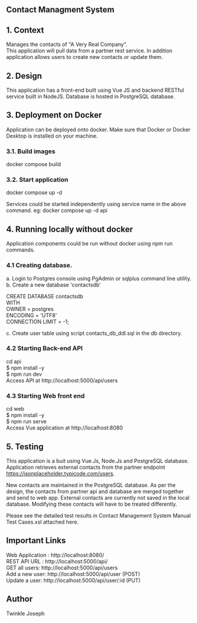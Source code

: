 ## Contact Managment System


## 1. Context 
Manages the contacts of "A Very Real Company".  	
This application will pull data from a partner rest service. In addition application allows users to create new contacts or update them.

## 2. Design
This application has a front-end built using Vue JS and backend RESTful service built in NodeJS. 
Database is hosted in PostgreSQL database. 

## 3. Deployment on Docker
Application can be deployed onto docker. Make sure that Docker or Docker Desktop is installed on your machine. 

### 3.1. Build images
docker compose build

### 3.2. Start application
docker compose up -d

Services could be started independently using service name in the above command.
eg: docker compose up -d api

## 4. Running locally without docker
Application components could be run without docker using npm run commands.

### 4.1 Creating database.
a. Login to Postgres console using PgAdmin or sqlplus command line utility.  
b. Create a new database 'contactsdb'  

   CREATE DATABASE contactsdb  
    WITH   
    OWNER = postgres  
    ENCODING = 'UTF8'  
    CONNECTION LIMIT = -1;  

c. Create user table using script contacts_db_ddl.sql in the db directory.  

### 4.2 Starting Back-end API  
   cd api  
   $ npm install -y  
   $ npm run dev  
   Access API at http://localhost:5000/api/users  

### 4.3 Starting Web front end
   cd web  
   $ npm install -y  
   $ npm run serve  
   Access Vue application at  http://localhost:8080  

##  5. Testing

This application is a buit using Vue.Js, Node.Js and PostgreSQL database. Application retrieves external contacts from the partner endpoint https://jsonplaceholder.typicode.com/users.  

New contacts are maintained in the PostgreSQL database. As per the design, the contacts from partner api and database are merged together and send to web app. External contacts are currently not saved in the local database. Modifying these contacts will have to be treated differently.

Please see the detailed  test results in Contact Management System Manual Test Cases.xsl attached here.


## Important Links 
Web Application : http://localhost:8080/       
REST API URL : http://localhost:5000/api/   
GET all users: http://localhost:5000/api/users    
Add a new user: http://localhost:5000/api/user (POST)       
Update a user: http://localhost:5000/api/user/:id (PUT)   

## Author
Twinkle Joseph